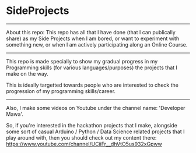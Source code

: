 # SideProjects
------------------------------
About this repo: This repo has all that I have done (that I can publically share) as my Side Projects when I am bored, or want to experiment with something new, or when I am actively participating along an Online Course.

------------------------------
This repo is made specially to show my gradual progress in my Programming skills (for various languages/purposes)
the projects that I make on the way. 

This is ideally targetted towards people who are interested to check the progression of my programming skills/career.

------------------------------
Also, I make some videos on Youtube under the channel name: 'Developer Mawa'. 

So, if you're interested in the hackathon projects that I make, 
alongside some sort of casual Arduino / Python / Data Science related projects that I play around with,
then you should check out my content there:
https://www.youtube.com/channel/UCiiFr__dhVtO5us932xGpww
